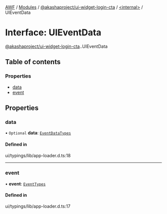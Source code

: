 [AWF](../README.md) / [Modules](../modules.md) / [@akashaproject/ui-widget-login-cta](../modules/akashaproject_ui_widget_login_cta.md) / [<internal\>](../modules/akashaproject_ui_widget_login_cta._internal_.md) / UIEventData

# Interface: UIEventData

[@akashaproject/ui-widget-login-cta](../modules/akashaproject_ui_widget_login_cta.md).[<internal>](../modules/akashaproject_ui_widget_login_cta._internal_.md).UIEventData

## Table of contents

### Properties

- [data](akashaproject_ui_widget_login_cta._internal_.UIEventData.md#data)
- [event](akashaproject_ui_widget_login_cta._internal_.UIEventData.md#event)

## Properties

### data

• `Optional` **data**: [`EventDataTypes`](../modules/akashaproject_ui_widget_login_cta._internal_.md#eventdatatypes)

#### Defined in

ui/typings/lib/app-loader.d.ts:18

___

### event

• **event**: [`EventTypes`](../enums/akashaproject_ui_widget_login_cta._internal_.EventTypes.md)

#### Defined in

ui/typings/lib/app-loader.d.ts:17
